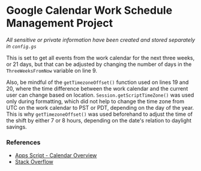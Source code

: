 # Google Calendar Work Schedule Management Project

*All sensitive or private information have been created and stored separately in `config.gs`*

This is set to get all events from the work calendar for the next three weeks, or 21 days, but that can be adjusted by changing the number of days in the `ThreeWeeksFromNow` variable on line 9.

Also, be mindful of the `getTimezoneOffset()` function used on lines 19 and 20, where the time difference between the work calendar and the current user can change based on location. `Session.getScriptTimeZone()` was used only during formatting, which did not help to change the time zone from UTC on the work calendar to PST or PDT, depending on the day of the year. This is why `getTimezoneOffset()` was used beforehand to adjust the time of the shift by either 7 or 8 hours, depending on the date's relation to daylight savings.

### References
* [Apps Script - Calendar Overview](https://developers.google.com/apps-script/reference/calendar)
* [Stack Overflow](https://stackoverflow.com/questions/3244361/can-i-access-variables-from-another-file)
